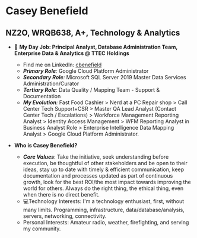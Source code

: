 # Casey Benefield
## NZ2O, WRQB638, A+, Technology & Analytics

- 🏢 __My Day Job: Principal Analyst, Database Administration Team, Enterprise Data & Analytics @ TTEC Holdings__
  * Find me on LinkedIn: [cbenefield](https://www.linkedin.com/in/cbenefield/)
  * *__Primary Role__:* Google Cloud Platform Administrator
  * *__Secondary Role__:* Microsoft SQL Server 2019 Master Data Services Administration/Curator
  * *__Tertiary Role__:* Data Quality / Mapping Team - Support & Documentation
  * *__My Evolution__:* Fast Food Cashier > Nerd at a PC Repair shop > Call Center Tech Support+CSR > Master QA Lead Analyst (Contact Center Tech / Escalations) > Workforce Management Reporting Analyst > Identity Access Management > WFM Reporting Analyst in Business Analyst Role > Enterprise Intelligence Data Mapping Analyst > Google Cloud Platform Administrator.
  
- __Who is Casey Benefield?__
  * *__Core Values__*: Take the initiative, seek understanding before execution, be thoughtful of other stakeholders and be open to their ideas, stay up to date with timely & efficient communication, keep documentation and processes updated as part of continuous growth, look for the best ROI/the most impact towards improving the world for others. Always do the right thing, the ethical thing, even when there is no direct benefit.
  * 💻Technology Interests: I'm a technology enthusiast, first, without many limits. Programming, infrastructure, data/database/analysis, servers, networking, connectivity.
  * Personal Interests: Amateur radio, weather, firefighting, and serving my community.

